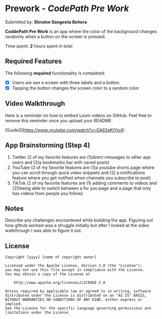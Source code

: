 # Prework - *CodePath Pre Work*

Submitted by: **Shrutee Sangeeta Behera**

**CoddePath Pre Work** is an app where the color of the background changes randomly when a button on the screen is pressed.

Time spent: **2** hours spent in total

## Required Features

The following **required** functionality is completed:

- [x] Users are see a screen with three labels and a button
- [x] Tapping the button changes the screen color to a random color
 
## Video Walkthrough

Here is a reminder on how to embed Loom videos on GitHub. Feel free to remove this reminder once you upload your README. 

[Guide]](https://www.youtube.com/watch?v=GA92eKlYio4) .

## App Brainstorming (Step 4)
1. Twitter (2 of my favorite features are (1)direct messages to other app users and (2)a bookmarks bar with saved posts)
2. YouTube (2 of my favorite features are (1)a youtube shorts page where you can scroll through quick video snippets and (2) a notifications feature where you get notified when channels you subscribe to post)
3. TikTok (2 of my favorite features are (1) adding comments to videos and (2))being able to switch between a for you page and a page that only has videos from people you follow)

## Notes

Describe any challenges encountered while building the app.
    Figuring out how github worked was a struggle initially but after I looked at the video walkthrough I was able to figure it out. 

## License

    Copyright [yyyy] [name of copyright owner]

    Licensed under the Apache License, Version 2.0 (the "License");
    you may not use this file except in compliance with the License.
    You may obtain a copy of the License at

        http://www.apache.org/licenses/LICENSE-2.0

    Unless required by applicable law or agreed to in writing, software
    distributed under the License is distributed on an "AS IS" BASIS,
    WITHOUT WARRANTIES OR CONDITIONS OF ANY KIND, either express or implied.
    See the License for the specific language governing permissions and
    limitations under the License.

